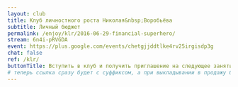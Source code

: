 ```yaml
---
layout: club
title: Клуб личностного роста Николая&nbsp;Воробьёва
subtitle: Личный бюджет
permalink: /enjoy/klr/2016-06-29-financial-superhero/
stream: 6n4i-pRVGDA
event: https://plus.google.com/events/chetgjjddtlke4rv25irgisdp3g
chat: false
ref: /klr/
buttonTitle: Вступить в клуб и получить приглашение на следующее занятие
# теперь ссылка сразу будет с суффиксом, а при выкладывании в продажу будем добавлять ещё и пару секретных букв в конце
---
```

